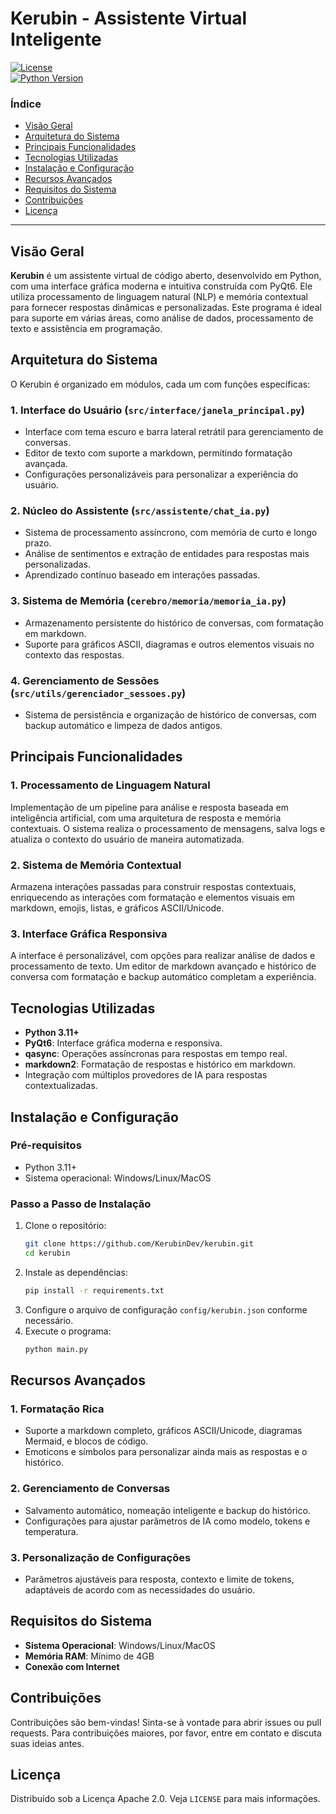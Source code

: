 # Kerubin - Assistente Virtual Inteligente

[![License](https://img.shields.io/github/license/KerubinDev/kerubin)](LICENSE)  
[![Python Version](https://img.shields.io/badge/python-3.11%2B-blue.svg)](https://www.python.org/downloads/)

### Índice

- [Visão Geral](#visão-geral)
- [Arquitetura do Sistema](#arquitetura-do-sistema)
- [Principais Funcionalidades](#principais-funcionalidades)
- [Tecnologias Utilizadas](#tecnologias-utilizadas)
- [Instalação e Configuração](#instalação-e-configuração)
- [Recursos Avançados](#recursos-avançados)
- [Requisitos do Sistema](#requisitos-do-sistema)
- [Contribuições](#contribuições)
- [Licença](#licença)

---

## Visão Geral

**Kerubin** é um assistente virtual de código aberto, desenvolvido em Python, com uma interface gráfica moderna e intuitiva construída com PyQt6. Ele utiliza processamento de linguagem natural (NLP) e memória contextual para fornecer respostas dinâmicas e personalizadas. Este programa é ideal para suporte em várias áreas, como análise de dados, processamento de texto e assistência em programação.

## Arquitetura do Sistema

O Kerubin é organizado em módulos, cada um com funções específicas:

### 1. Interface do Usuário (`src/interface/janela_principal.py`)
- Interface com tema escuro e barra lateral retrátil para gerenciamento de conversas.
- Editor de texto com suporte a markdown, permitindo formatação avançada.
- Configurações personalizáveis para personalizar a experiência do usuário.

### 2. Núcleo do Assistente (`src/assistente/chat_ia.py`)
- Sistema de processamento assíncrono, com memória de curto e longo prazo.
- Análise de sentimentos e extração de entidades para respostas mais personalizadas.
- Aprendizado contínuo baseado em interações passadas.

### 3. Sistema de Memória (`cerebro/memoria/memoria_ia.py`)
- Armazenamento persistente do histórico de conversas, com formatação em markdown.
- Suporte para gráficos ASCII, diagramas e outros elementos visuais no contexto das respostas.

### 4. Gerenciamento de Sessões (`src/utils/gerenciador_sessoes.py`)
- Sistema de persistência e organização de histórico de conversas, com backup automático e limpeza de dados antigos.

## Principais Funcionalidades

### 1. Processamento de Linguagem Natural
Implementação de um pipeline para análise e resposta baseada em inteligência artificial, com uma arquitetura de resposta e memória contextuais. O sistema realiza o processamento de mensagens, salva logs e atualiza o contexto do usuário de maneira automatizada.

### 2. Sistema de Memória Contextual
Armazena interações passadas para construir respostas contextuais, enriquecendo as interações com formatação e elementos visuais em markdown, emojis, listas, e gráficos ASCII/Unicode.

### 3. Interface Gráfica Responsiva
A interface é personalizável, com opções para realizar análise de dados e processamento de texto. Um editor de markdown avançado e histórico de conversa com formatação e backup automático completam a experiência.

## Tecnologias Utilizadas
- **Python 3.11+**
- **PyQt6**: Interface gráfica moderna e responsiva.
- **qasync**: Operações assíncronas para respostas em tempo real.
- **markdown2**: Formatação de respostas e histórico em markdown.
- Integração com múltiplos provedores de IA para respostas contextualizadas.

## Instalação e Configuração

### Pré-requisitos
- Python 3.11+
- Sistema operacional: Windows/Linux/MacOS

### Passo a Passo de Instalação
1. Clone o repositório:
   ```bash
   git clone https://github.com/KerubinDev/kerubin.git
   cd kerubin
   ```
2. Instale as dependências:
   ```bash
   pip install -r requirements.txt
   ```
3. Configure o arquivo de configuração `config/kerubin.json` conforme necessário.
4. Execute o programa:
   ```bash
   python main.py
   ```

## Recursos Avançados

### 1. Formatação Rica
- Suporte a markdown completo, gráficos ASCII/Unicode, diagramas Mermaid, e blocos de código.
- Emoticons e símbolos para personalizar ainda mais as respostas e o histórico.

### 2. Gerenciamento de Conversas
- Salvamento automático, nomeação inteligente e backup do histórico.
- Configurações para ajustar parâmetros de IA como modelo, tokens e temperatura.

### 3. Personalização de Configurações
- Parâmetros ajustáveis para resposta, contexto e limite de tokens, adaptáveis de acordo com as necessidades do usuário.

## Requisitos do Sistema
- **Sistema Operacional**: Windows/Linux/MacOS
- **Memória RAM**: Mínimo de 4GB
- **Conexão com Internet**

## Contribuições
Contribuições são bem-vindas! Sinta-se à vontade para abrir issues ou pull requests. Para contribuições maiores, por favor, entre em contato e discuta suas ideias antes.

## Licença
Distribuído sob a Licença Apache 2.0. Veja `LICENSE` para mais informações.
